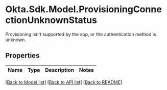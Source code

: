 # Okta.Sdk.Model.ProvisioningConnectionUnknownStatus
Provisioning isn't supported by the app, or the authentication method is unknown.

## Properties

Name | Type | Description | Notes
------------ | ------------- | ------------- | -------------

[[Back to Model list]](../README.md#documentation-for-models) [[Back to API list]](../README.md#documentation-for-api-endpoints) [[Back to README]](../README.md)

